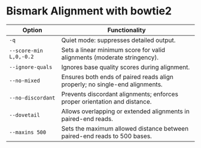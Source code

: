 # Bismark Alignment with bowtie2

| Option                 | Functionality                                                               |
| ---------------------- | --------------------------------------------------------------------------- |
| `-q`                   | Quiet mode: suppresses detailed output.                                     |
| `--score-min L,0,-0.2` | Sets a linear minimum score for valid alignments (moderate stringency).     |
| `--ignore-quals`       | Ignores base quality scores during alignment.                               |
| `--no-mixed`           | Ensures both ends of paired reads align properly; no single-end alignments. |
| `--no-discordant`      | Prevents discordant alignments; enforces proper orientation and distance.   |
| `--dovetail`           | Allows overlapping or extended alignments in paired-end reads.              |
| `--maxins 500`         | Sets the maximum allowed distance between paired-end reads to 500 bases.    |
